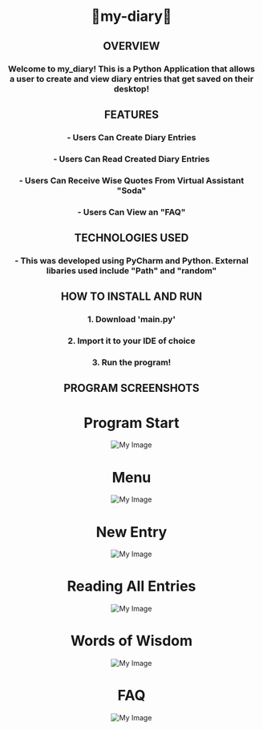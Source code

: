 <div><div align="center">
  
<h1> 📔my-diary🖤 </h1>

<h2> OVERVIEW </h2>

<h3>  Welcome to my_diary! This is a Python Application that allows a user to create and view diary entries that get saved on their desktop! </h3>
<h2> FEATURES </h2>
<h3> - Users Can Create Diary Entries </h3>
<h3> - Users Can Read Created Diary Entries </h3>
<h3> - Users Can Receive Wise Quotes From Virtual Assistant "Soda" </h3>
<h3> - Users Can View an "FAQ" </h3>

<h2> TECHNOLOGIES USED </h2>
<h3> - This was developed using PyCharm and Python. External libaries used include "Path" and "random" </h3>

<h2>HOW TO INSTALL AND RUN </h2>

<h3> 1. Download 'main.py' </h3>
<h3> 2. Import it to your IDE of choice </h3>
<h3> 3. Run the program! </h3>

<h2> PROGRAM SCREENSHOTS </h2>

# Program Start
![My Image](https://github.com/zheensuseyi/my_diary/blob/main/diary_screenshots/1.png)

# Menu
![My Image](https://github.com/zheensuseyi/my_diary/blob/main/diary_screenshots/2.png)

# New Entry
![My Image](https://github.com/zheensuseyi/my_diary/blob/main/diary_screenshots/3.png)

# Reading All Entries
![My Image](https://github.com/zheensuseyi/my_diary/blob/main/diary_screenshots/4.png)

# Words of Wisdom
![My Image](https://github.com/zheensuseyi/my_diary/blob/main/diary_screenshots/5.png)

# FAQ
![My Image](https://github.com/zheensuseyi/my_diary/blob/main/diary_screenshots/6.png)

</div>

